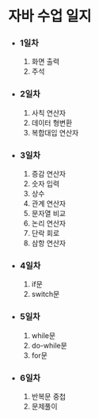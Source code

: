 <h1>자바 수업 일지</h1>
<ul>
    <li><h3>1일차</h3></li>
    <ol>
        <li>화면 출력</li>
        <li>주석</li>
    </ol>
<li><h3>2일차</h3></li>
    <ol>
        <li>사칙 연산자</li>
        <li>데이터 형변환</li>
        <li>복합대입 연산자</li>
    </ol>
    <li><h3>3일차</h3></li>
    <ol>
<li>증감 연산자</li>
        <li>숫자 입력</li>
        <li>상수</li>
        <li>관계 연산자</li>
        <li>문자열 비교</li>
        <li>논리 연산자</li>
        <li>단락 회로</li>
        <li>삼항 연산자</li>
    </ol>
    <li><h3>4일차</h3></li>
    <ol>
        <li>if문</li>
        <li>switch문</li>
    </ol>
    <li><h3>5일차</h3></li>
    <ol>
        <li>while문</li>
        <li>do-while문</li>
        <li>for문</li>
    </ol>
    <li><h3>6일차</h3></li>
    <ol>
        <li>반복문 중첩</li>
        <li>문제풀이</li>
    </ol>

</ul>